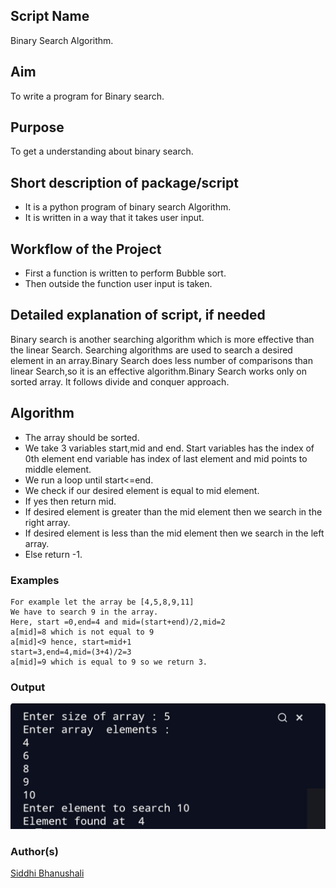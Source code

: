 ## Script Name
Binary Search Algorithm. 

## Aim
To write a program for Binary search.


## Purpose

To get a understanding about binary search.


## Short description of package/script

- It is a python program of binary search Algorithm. 
- It is written in a way that it takes user input.


## Workflow of the Project

- First a function is written to perform Bubble sort.
- Then outside the function user input is taken.



## Detailed explanation of script, if needed
Binary search is another searching algorithm which is more
effective than the linear Search. Searching algorithms are 
used to search a desired element in an array.Binary Search does 
less number of comparisons than linear Search,so it is an effective 
algorithm.Binary Search works only on sorted array. It follows 
divide and conquer approach.

## Algorithm 
* The array should be sorted.
* We take 3 variables start,mid and end. Start variables
has the index of 0th element end variable has index of last 
element and mid points to middle element.
* We run a loop until start<=end.
* We check if our desired element is equal to mid element.
* If yes then return mid.
* If desired element is greater than the mid element then
we search in the right array.
* If desired element is less than the mid element then we
search in the left array.
* Else return -1.

### Examples
```
For example let the array be [4,5,8,9,11]
We have to search 9 in the array.
Here, start =0,end=4 and mid=(start+end)/2,mid=2
a[mid]=8 which is not equal to 9
a[mid]<9 hence, start=mid+1
start=3,end=4,mid=(3+4)/2=3
a[mid]=9 which is equal to 9 so we return 3.
```

### Output
![](Images/output.jpg)

### Author(s)
[Siddhi Bhanushali](https://github.com/siddhi-244)
